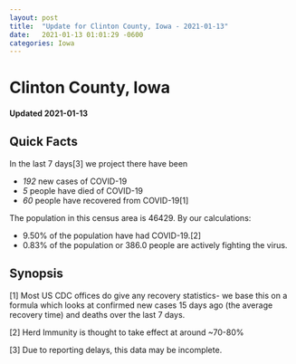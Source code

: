 ```yaml
---
layout: post
title:  "Update for Clinton County, Iowa - 2021-01-13"
date:   2021-01-13 01:01:29 -0600
categories: Iowa
---
```


# Clinton County, Iowa
#### Updated 2021-01-13

## Quick Facts

In the last 7 days[3] we project there have been
- *192* new cases of COVID-19
- *5* people have died of COVID-19
- *60* people have recovered from COVID-19[1]

The population in this census area is 46429. By our calculations:
- 9.50% of the population have had COVID-19.[2]
- 0.83% of the population or 386.0 people are actively fighting the virus.

## Synopsis




[1] Most US CDC offices do give any recovery statistics- we base this on a formula which looks at confirmed new cases
15 days ago (the average recovery time) and deaths over the last 7 days.

[2] Herd Immunity is thought to take effect at around ~70-80%

[3] Due to reporting delays, this data may be incomplete.
 
    